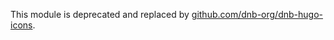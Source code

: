 This module is deprecated and replaced by [github.com/dnb-org/dnb-hugo-icons](https://github.com/dnb-org/dnb-hugo-icons).
